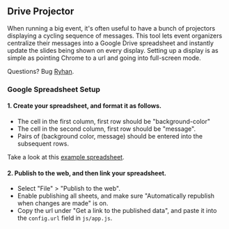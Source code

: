 ## Drive Projector

When running a big event, it's often useful to have a bunch of projectors displaying a cycling sequence of messages. 
This tool lets event organizers centralize their messages into a Google Drive spreadsheet and instantly update the slides being shown on every display.
Setting up a display is as simple as pointing Chrome to a url and going into full-screen mode.

Questions? Bug [Ryhan](https://github.com/ryhan).

### Google Spreadsheet Setup

#### 1. Create your spreadsheet, and format it as follows.

- The cell in the first column, first row should be "background-color"
- The cell in the second column, first row should be "message".
- Pairs of (background color, message) should be entered into the subsequent rows.

Take a look at this [example spreadsheet](https://docs.google.com/spreadsheet/pub?key=0AucQr5RmPlQ-dGpDd0JmZ0NzRDdjMFBQbTVaMjJlMXc&output=html).

#### 2. Publish to the web, and then link your spreadsheet.

- Select "File" > "Publish to the web".
- Enable publishing all sheets, and make sure "Automatically republish when changes are made" is on.
- Copy the url under "Get a link to the published data", and paste it into the `config.url` field in `js/app.js`.

